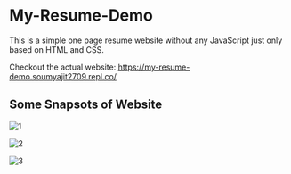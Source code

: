 # My-Resume-Demo
This is a simple one page resume website without any JavaScript just only based on HTML and CSS.

Checkout the actual website: https://my-resume-demo.soumyajit2709.repl.co/

## Some Snapsots of Website

![1](https://user-images.githubusercontent.com/66898088/99991516-1d718a00-2ddb-11eb-8fca-5051eecd8bd8.jpg)

![2](https://user-images.githubusercontent.com/66898088/99991513-1ba7c680-2ddb-11eb-8d91-bcef550cd060.jpg)

![3](https://user-images.githubusercontent.com/66898088/99991489-15b1e580-2ddb-11eb-8a5d-159acc808a18.jpg)
